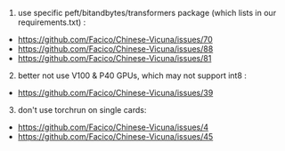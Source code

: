 1. use specific peft/bitandbytes/transformers package (which lists in our requirements.txt)  : 
- https://github.com/Facico/Chinese-Vicuna/issues/70
- https://github.com/Facico/Chinese-Vicuna/issues/88
- https://github.com/Facico/Chinese-Vicuna/issues/81 

2. better not use V100 & P40 GPUs, which may not support int8 : 
- https://github.com/Facico/Chinese-Vicuna/issues/39


3. don't use torchrun on single cards: 
- https://github.com/Facico/Chinese-Vicuna/issues/4
- https://github.com/Facico/Chinese-Vicuna/issues/45
